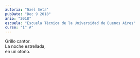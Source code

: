 ```yaml
---
autoria: "Gael Seta"
pubDate: "Dec 9 2018"
anio: "2018"
escuela: "Escuela Técnica de la Universidad de Buenos Aires"
curso: "1° A"
---
```


Grillo cantor.\
La noche estrellada,\
en un otoño.

